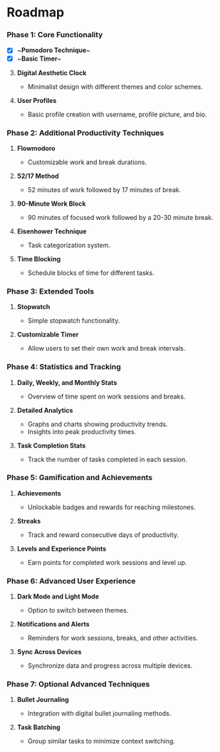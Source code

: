 # Roadmap

### Phase 1: Core Functionality
- [x] ~**Pomodoro Technique**~
- [x] ~**Basic Timer**~ 
3. **Digital Aesthetic Clock**
   - Minimalist design with different themes and color schemes.

4. **User Profiles**
   - Basic profile creation with username, profile picture, and bio.

### Phase 2: Additional Productivity Techniques
1. **Flowmodoro**
   - Customizable work and break durations.

2. **52/17 Method**
   - 52 minutes of work followed by 17 minutes of break.

3. **90-Minute Work Block**
   - 90 minutes of focused work followed by a 20-30 minute break.

4. **Eisenhower Technique**
   - Task categorization system.

5. **Time Blocking**
   - Schedule blocks of time for different tasks.

### Phase 3: Extended Tools
1. **Stopwatch**
   - Simple stopwatch functionality.

2. **Customizable Timer**
   - Allow users to set their own work and break intervals.

### Phase 4: Statistics and Tracking
1. **Daily, Weekly, and Monthly Stats**
   - Overview of time spent on work sessions and breaks.

2. **Detailed Analytics**
   - Graphs and charts showing productivity trends.
   - Insights into peak productivity times.

3. **Task Completion Stats**
   - Track the number of tasks completed in each session.

### Phase 5: Gamification and Achievements
1. **Achievements**
   - Unlockable badges and rewards for reaching milestones.

2. **Streaks**
   - Track and reward consecutive days of productivity.

3. **Levels and Experience Points**
   - Earn points for completed work sessions and level up.

### Phase 6: Advanced User Experience
1. **Dark Mode and Light Mode**
   - Option to switch between themes.

2. **Notifications and Alerts**
   - Reminders for work sessions, breaks, and other activities.

3. **Sync Across Devices**
   - Synchronize data and progress across multiple devices.

### Phase 7: Optional Advanced Techniques
1. **Bullet Journaling**
   - Integration with digital bullet journaling methods.

2. **Task Batching**
   - Group similar tasks to minimize context switching.

